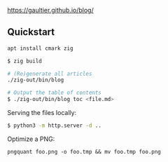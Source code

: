 https://gaultier.github.io/blog/


## Quickstart

```sh
apt install cmark zig

$ zig build

# (Re)generate all articles
./zig-out/bin/blog

# Output the table of contents
$ ./zig-out/bin/blog toc <file.md>
```

Serving the files locally:

```sh
$ python3 -m http.server -d ..
```

Optimize a PNG:

```
pngquant foo.png -o foo.tmp && mv foo.tmp foo.png
```
